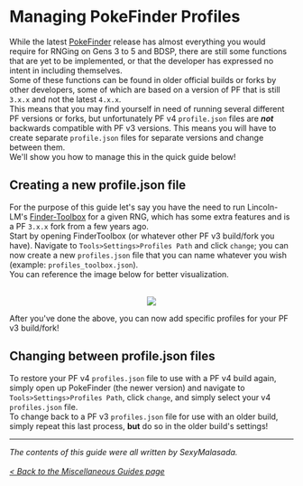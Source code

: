 # Managing PokeFinder Profiles

While the latest [PokeFinder](https://github.com/Admiral-Fish/PokeFinder) release has almost everything you would require for RNGing on Gens 3 to 5 and BDSP, there are still some functions that are yet to be implemented, or that the developer has expressed no intent in including themselves.<br>
Some of these functions can be found in older official builds or forks by other developers, some of which are based on a version of PF that is still `3.x.x` and not the latest `4.x.x`.<br>
This means that you may find yourself in need of running several different PF versions or forks, but unfortunately PF v4 `profile.json` files are ***not*** backwards compatible with PF v3 versions. This means you will have to create separate `profile.json` files for separate versions and change between them.<br>
We'll show you how to manage this in the quick guide below!

## Creating a new profile.json file

For the purpose of this guide let's say you have the need to run Lincoln-LM's [Finder-Toolbox](https://github.com/Lincoln-LM/Finder-ToolBox) for a given RNG, which has some extra features and is a PF `3.x.x` fork from a few years ago.<br>
Start by opening FinderToolbox (or whatever other PF v3 build/fork you have). Navigate to `Tools>Settings>Profiles Path` and click `change`; you can now create a new `profiles.json` file that you can name whatever you wish (example: `profiles_toolbox.json`).<br>
You can reference the image below for better visualization.<br><br>
<p align="center"><img src="https://raw.githubusercontent.com/Wi-Fi-Labs/Labs-Guides/main/MISC/Images/PokeFinderProfiles1.png"/></p>
After you've done the above, you can now add specific profiles for your PF v3 build/fork!<br>

## Changing between profile.json files
To restore your PF v4 `profiles.json` file to use with a PF v4 build again, simply open up PokeFinder (the newer version) and navigate to `Tools>Settings>Profiles Path`, click `change`, and simply select your v4 `profiles.json` file.<br>
To change back to a PF v3 `profiles.json` file for use with an older build, simply repeat this last process, **but** do so in the older build's settings!

***
_The contents of this guide were all written by SexyMalasada._<br><br>
_[< Back to the Miscellaneous Guides page](https://github.com/Wi-Fi-Labs/Labs-Guides/tree/main/MISC)_